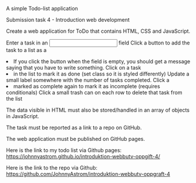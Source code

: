 A simple Todo-list application

Submission task 4 - Introduction web development

Create a web application for ToDo that contains HTML, CSS and JavaScript.

Enter a task in an <input> field
Click a button to add the task to a list as a <li>
If you click the button when the field is empty, you should get a message saying that you have to write something.
Click on a task <li> in the list to mark it as done (set class so it is styled differently)
Update a small label somewhere with the number of tasks completed.
Click a <li> marked as complete again to mark it as incomplete (requires conditionals)
Click a small trash can on each row to delete that task from the list

The data visible in HTML must also be stored/handled in an array of objects in JavaScript.

The task must be reported as a link to a repo on GitHub.

The web application must be published on GitHub pages.

Here is the link to my todo list via Github pages: https://johnnyastrom.github.io/introduktion-webbutv-oppgift-4/

Here is the link to the repo via Github: https://github.com/JohnnyAstrom/introduktion-webbutv-oppgraft-4
